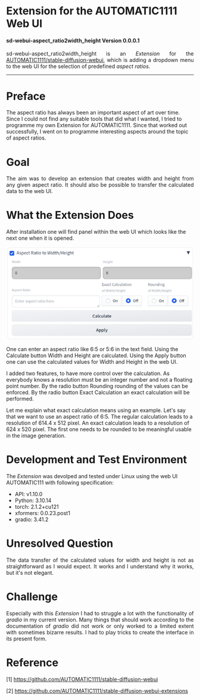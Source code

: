 
# Extension for the AUTOMATIC1111 Web UI
#### sd-webui-aspect_ratio2width_height Version 0.0.0.1

<p align="justify">sd-webui-aspect_ratio2width_height is an <i>Extension</i> for the <a href="https://github.com/AUTOMATIC1111/stable-diffusion-webui">AUTOMATIC1111/stable-diffusion-webui</a>, which is adding a dropdown menu to the web UI for the selection of predefined <i>aspect ratios</i>.</p>

---

# Preface

The aspect ratio has always been an important aspect of art over time. Since I could not find any suitable tools that did what I wanted, I tried to programme my own Extension for AUTOMATIC1111. Since that worked out successfully, I went on to programme interesting aspects around the topic of aspect ratios.

# Goal

<p align="justify">The aim was to develop an extension that creates width and height from any given aspect ratio. It should also be possible to transfer the calculated data to the web UI.</p>

# What the Extension Does

After installation one will find panel within the web UI which looks like the next one when it is opened.

<a target="_blank" href=""><img src="./images/image_aspect_ratio_width_height.png" alt="button panel"></a>

One can enter an aspect ratio like 6:5 or 5:6 in the text field. Using the Calculate button Width and Height are calculated. Using the Apply button one can use the calculated values for Width and Height in the web UI.

I added two features, to have more control over the calculation. As everybody knows a resolution must be an integer number and not a floating point number. By the radio button Rounding rounding of the values can be enforced. By the radio button Exact Calculation an exact calculation will be performed.

Let me explain what exact calculation means using an example. Let's say that we want to use an aspect ratio of 6:5. The regular calculation leads to a resolution of 614.4 x 512 pixel. An exact calculation leads to a resolution of 624 x 520 pixel. The first one needs to be rounded to be meaningful usable in the image generation.

# Development and Test Environment

The <i>Extension</i> was devolped and tested under Linux using the web UI AUTOMATIC111 with following specification:

* API: v1.10.0
* Python: 3.10.14
* torch: 2.1.2+cu121
* xformers: 0.0.23.post1
* gradio: 3.41.2

# Unresolved Question

<p align="justify">The data transfer of the calculated values for width and height is not as straightforward as I would expect. It works and I understand why it works, but it's not elegant.</p>

# Challenge

<p align="justify">Especially with this <i>Extension</i> I had to struggle a lot with the functionality of <i>gradio</i> in my current version. Many things that should work according to the documentation of <i>gradio</i> did not work or only worked to a limited extent with sometimes bizarre results. I had to play tricks to create the interface in its present form.</p>

# Reference

[1] https://github.com/AUTOMATIC1111/stable-diffusion-webui

[2] https://github.com/AUTOMATIC1111/stable-diffusion-webui-extensions
